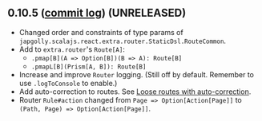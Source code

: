 ## 0.10.5 ([commit log](https://github.com/japgolly/scalajs-react/compare/v0.10.4...v0.10.5)) (UNRELEASED)

* Changed order and constraints of type params of `japgolly.scalajs.react.extra.router.StaticDsl.RouteCommon`.
* Add to `extra.router`'s `Route[A]`:
  * `.pmap[B](A => Option[B])(B => A): Route[B]`
  * `.pmapL[B](Prism[A, B]): Route[B]`
* Increase and improve `Router` logging. (Still off by default. Remember to use `.logToConsole` to enable.)
* Add auto-correction to routes. See [Loose routes with auto-correction](../ROUTER.md#loose-routes-with-auto-correction).
* Router `Rule#action` changed from `Page => Option[Action[Page]]` to `(Path, Page) => Option[Action[Page]]`.